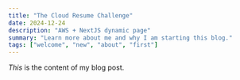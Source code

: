 ```yaml
---
title: "The Cloud Resume Challenge"
date: 2024-12-24
description: "AWS + NextJS dynamic page"
summary: "Learn more about me and why I am starting this blog."
tags: ["welcome", "new", "about", "first"]
---
```

_This_ is the content of my blog post.